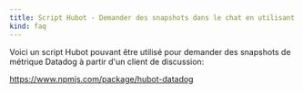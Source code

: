 ```yaml
---
title: Script Hubot - Demander des snapshots dans le chat en utilisant l'API Datadog
kind: faq
---
```


Voici un script Hubot pouvant être utilisé pour demander des snapshots de métrique Datadog à partir d'un client de discussion:

https://www.npmjs.com/package/hubot-datadog